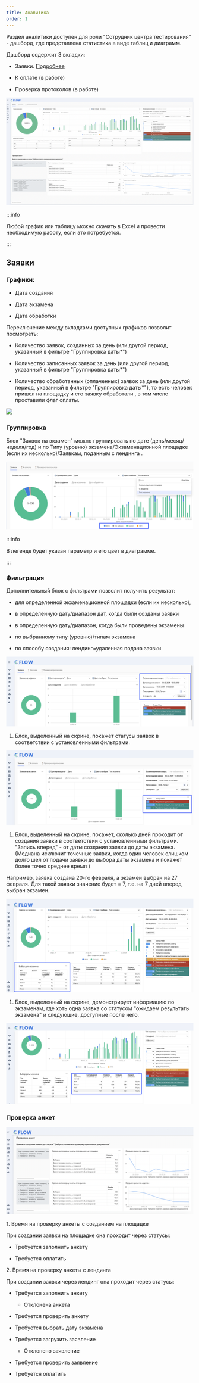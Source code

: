 ```yaml
---
title: Аналитика
order: 1
---
```


Раздел аналитики доступен для роли "Сотрудник центра тестирования" - дашборд, где представлена статистика в виде таблиц и диаграмм.

Дашборд содержит 3 вкладки:

-  Заявки. [Подробнее](./analitika#zayavki)

-  К оплате (в работе)

-  Проверка протоколов (в работе)

![](<./image (379).png>)

:::info 

Любой график или таблицу можно скачать в  Excel и провести необходимую работу, если это потребуется.

:::

## Заявки

### Графики:

-  Дата создания

-  Дата  экзамена

-  Дата  обработки

Переключение между вкладками доступных графиков позволит посмотреть:

-  Количество заявок,  созданных за день (или другой период, указанный в  фильтре "Группировка даты\*")

-  Количество записанных заявок за день  (или другой период, указанный в  фильтре "Группировка даты\*")

-  Количество обработанных (оплаченных) заявок за день  (или другой период, указанный в  фильтре "Группировка даты\*"), то есть человек пришел на площадку и его заявку обработали , в том числе проставили флаг оплаты.

![](<./image (387).png>)

### Группировка

Блок "Заявок на экзамен" можно группировать по дате (день/месяц/неделя/год) и  по Типу (уровню) экзамена/Экзаменационной площадке (если их несколько)/Заявкам, поданным с лендинга .

![](<./image (380).png>)

:::info 

В легенде будет указан параметр и его цвет в диаграмме.

:::

### Фильтрация

Дополнительный блок с фильтрами позволит получить результат:

-  для определенной экзаменационной площадки (если их несколько),

-  в определенную дату/диапазон дат, когда были созданы заявки

-  в определенную дату/диапазон, когда были проведены экзамены

-  по выбранному типу (уровню)/типам экзамена

-  по способу создания: лендинг=удаленная подача заявки

![](<./image (381).png>)

1. Блок, выделенный на скрине, покажет статусы заявок в соответствии с установленными фильтрами.

![](<./image (383).png>)

1. Блок, выделенный на скрине, покажет, сколько дней проходит от создания заявки  в соответствии с установленными фильтрами. "Запись вперед" - от даты создания заявки до даты экзамена. (Медиана исключит точечные заявки, когда один человек слишком долго шел от подачи заявки до выбора даты экзамена и покажет более точно среднее время )

Например, заявка создана 20-го февраля, а экзамен выбран на 27 февраля. Для такой заявки значение будет = 7, т.е.  на 7 дней вперед выбран экзамен.

![](<./image (384).png>)

1. Блок, выделенный на скрине, демонстрирует информацию по экзаменам, где  хоть одна заявка со статусом "ожидаем результаты экзамена" и следующие, доступные после него.

![](<./image (385).png>)

### Проверка анкет

![](<./image (388).png>)

 1\. Время на проверку  анкеты с созданием на площадке

При создании заявки на площадке она проходит через статусы:

-  Требуется заполнить анкету

-  Требуется оплатить

 2\. Время на проверку анкеты с лендинга

При создании заявки через лендинг она проходит через статусы:

-  Требуется заполнить анкету

   -  Отклонена анкета

-  Требуется проверить анкету

-  Требуется выбрать дату экзамена

-  Требуется загрузить заявление

   -  Отклонено заявление

-  Требуется проверить заявление

-  Требуется оплатить